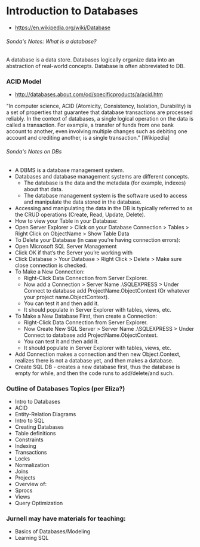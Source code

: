 # Introduction to Databases

* https://en.wikipedia.org/wiki/Database
###### Sonda's Notes:  What is a database?
A database is a data store. Databases logically organize data into an abstraction of real-world concepts.
Database is often abbreviated to DB.

### ACID Model
* http://databases.about.com/od/specificproducts/a/acid.htm

"In computer science, ACID (Atomicity, Consistency, Isolation, Durability) is a set of properties that guarantee that database transactions are processed reliably. In the context of databases, a single logical operation on the data is called a transaction. For example, a transfer of funds from one bank account to another, even involving multiple changes such as debiting one account and crediting another, is a single transaction." [Wikipedia]


###### Sonda's Notes on DBs
* A DBMS is a database management system.
* Databases and database management systems are different concepts.
   * The database is the data and the metadata (for example, indexes) about that data.
   * The database management system is the software used to access and manipulate the data stored in the database.
* Accessing and manipulating the data in the DB is typically referred to as the CRUD operations (Create, Read, Update, Delete).
*  How to view your Table in your Database:
  * Open Server Explorer > Click on your Database Connection > Tables > Right Click on ObjectName > Show Table Data
*  To Delete your Database (in case you’re having connection errors):
  * Open Microsoft SQL Server Management
  * Click OK if that’s the Server you’re working with
  * Click Database > Your Database > Right Click > Delete > Make sure close connection is checked.
* To Make a New Connection:
  * Right-Click Data Connection from Server Explorer.
  * Now add a Connection > Server Name .\SQLEXPRESS > Under Connect to database add ProjectName.ObjectContext (Or whatever your project name.ObjectContext).
  * You can test it and then add it.
  * It should populate in Server Explorer with tables, views, etc.
* To Make a New Database First, then create a Connection:
  * Right-Click Data Connection from Server Explorer.
  * Now Create New SQL Server > Server Name .\SQLEXPRESS > Under Connect to database add ProjectName.ObjectContext.
  * You can test it and then add it.
  * It should populate in Server Explorer with tables, views, etc.
* Add Connection makes a connection and then new Object.Context, realizes there is not a database yet, and then makes a database.
* Create SQL DB - creates a new database first, thus the database is empty for while, and then the code runs to add/delete/and such.





### Outline of Databases Topics (per Eliza?)
*	Intro to Databases
*	ACID
*	Entity-Relation Diagrams
*	Intro to SQL
*	Creating Databases
*	Table definitions
*	Constraints
*	Indexing
*	Transactions
*	Locks
*	Normalization
*	Joins
*	Projects
*	Overview of:
  * Sprocs
  * Views
  * Query Optimization

### Jurnell may have materials for teaching:
  * Basics of Databases/Modeling
  * Learning SQL
